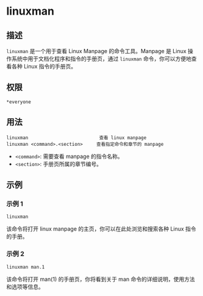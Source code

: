 # linuxman

## 描述
`linuxman` 是一个用于查看 Linux Manpage 的命令工具。Manpage 是 Linux 操作系统中用于文档化程序和指令的手册页，通过 `linuxman` 命令，你可以方便地查看各种 Linux 指令的手册页。

## 权限
`*everyone`

## 用法

```
linuxman                          查看 linux manpage
linuxman <command>.<section>     查看指定命令和章节的 manpage
```

- `<command>`: 需要查看 manpage 的指令名称。
- `<section>`: 手册页所属的章节编号。

## 示例

### 示例 1
```
linuxman
```
该命令将打开 linux manpage 的主页，你可以在此处浏览和搜索各种 Linux 指令的手册。

### 示例 2
```
linuxman man.1
```
该命令将打开 man(1) 的手册页，你将看到关于 man 命令的详细说明，使用方法和选项等信息。